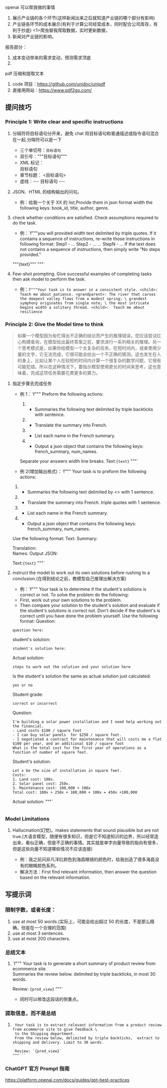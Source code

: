openai 可以帮我做的事情

1. 展示产业链的各个环节(这样新闻出来之后就知道产业链的哪个部分有影响)
2. 产业链各环节的成本展示(有利于计算公司经营成本，同时配合公司库存，有利于抄底)
   <1>爬虫替我爬取数据，实时更新数据，
3. 新闻对产业链的影响。

报告部分：

1. 成本变动带来的需求变动，预测需求顶底
2.

pdf 压缩和提取文本

1. code 项目：https://github.com/unidoc/unipdf
2. 直接用网站：https://www.pdf2go.com/

## 提问技巧

### Principle 1: Write clear and specific instructions

1. 分隔符将目标语句分开来，避免 chat 将目标语句和普通描述或指令语句混合在一起.分隔符可以是一下

   - 三个单切号：`目标语句`
   - 双引号："""目标语句"""
   - XML 标记：<div>目标语句<div>
   - 章节标题： <目标语句>
   - 虚线：--- 目标语句 ---

2. JSON、HTML 的结构输出的问句。

   - 例：给我一个关于 XX 的 list,Provide them in json format width the following keys: book_id, title, author, genre.

3. check whether conditions are satisfied. Check assumptions required to do the task.

   - 例：`f"""you will provided width text delimited by triple quotes. If it contains a sequence of instructions, re-write those instructions in following format:
     Step1 - ...
     Step2 - ...
     ...
     StepN - ...
     If the text does not contains a sequence of instructions, then simply write \"No steps provided.\"

   \"\"\"{text}\"\"\"
   """`

4. Few-shot prompting. Give successful examples of completing tasks then ask model to perform the task.

   - 例：`f"""Your task is to answer in a consistent style.
<child>: Teach me about patience.
<grandparent>: The river that carves the deepest valley flows from a modest spring; \
grandest symphony originates from single note; \
the most intricate begins width a solitary thread.
<child>:  Teach me about resilience`

### Principle 2: Give the Model time to think

> 如果一个模型因为匆忙得出不正确的结论而产生的推理错误，您应该尝试红心构建查询，在模型给出最终答案之前，要求进行一系列相关的推理。另一个思考模式是，如果你给模型一个太复杂的任务，在短时间内，或者使用少量的文字，它无法完成，它很可能会给出一个不正确的猜测。这也发生在人的身上，比如让某个人在较短的时间内计算一个很复杂的数学问题，它很有可能犯错。所以在这种情况下，要指示模型使用更长的时间来思考，这也意味着，完成这项任务需要花费更多的算力。

1. 指定步骤去完成任务

   - 例 1：`f"""
     Preform the following actions:

     1. - Summaries the following text delimited by triple backticks with sentence.
     2. - Translate the summary into French.
     3. - List each name in the French summary.
     4. - Output a json object that contains the following keys: french_summary, num_names.

     Separate your answers width line breaks.
     Text:`{text}`
     """`

   - 例 2(增加输出格式)：`f"""
     Your task is to preform the following actions:

   1. - Summaries the following text delimited by <> with 1 sentence.
   2. - Translate the summary into French. triple quotes with 1 sentence.
   3. - List each name in the French summary.
   4. - Output a json object that contains the following keys: french_summary, num_names.

   Use the following format:
   Text: <text to summary>
   Summary: <Summary>
   Translation: <Summary Translation>
   Names: <List of names in Italian summary>
   Output JSON: <json width summary and num_name>

   Text:`{text}`
   """`

2. instruct the model to work out its own solutions before rushing to a conclusion.(在得到结论之前，教模型自己推理出解决方案)

   - 例：`f"""
     Your task is to determine if the student's solutions is correct or not.
     To solve the problem do the following:
   - First, work out your own solutions to the problem.
   - Then compare your solution to the student's solution and evaluate if the student's solutions is correct not. Don't decide if the student's is correct until you have done the problem yourself.
     Use the following format:
     Question:

   ```
   question here:
   ```

   student's solution:

   ```
   student's solution here:
   ```

   Actual solution:

   ```
   steps to work out the solution and your solution here
   ```

   Is the student's solution the same as actual solution just calculated:

   ```
   yes or no
   ```

   Student grade:

   ```
   correct or incorrect
   ```

   Question:

   ```
   I'm building a solar power installation and I need help working out the financial.
   - Land costs $100 / square foot
   - I can buy solar panels  for $250 / square foot.
   - I negotiated a contract for maintenance that will costs me a flat $100 per year, and an additional $10 / square foot
   What is the total cost for the first year of operations as a function of number of square feet.
   ```

   Student's solution:

   ```
   Let x be the size of installation in square feet.
   Costs:
   1. Land cost: 100x.
   2. Solar panel cost: 250x.
   3. Maintenance cost: 100,000 + 100x
   Total cost: 100x + 250x + 100,000 + 100x = 450x +100,000
   ```

   Actual solution:
   """`

   ```

   ```

### Model Limitations

1. Hallucination(幻觉)。makes statements that sound plausible but are not true.(大语言模型，随便有很多知识，但是它不知道知识的边界，所以经常造出来，看似正确，但是不正确的事情。其实就是单字向量导致的指向有很多，但是这些向量不知道哪些情况不应该连接)

   - 例：我之前问非凡洋红颜色到海昌眼镜的颜色时，给我创造了很多海昌没有的眼睛颜色系列。
   - 解决方法：First find relevant information, then answer the question based on the relevant information.

## 写提示词

### 限制字数，或者长度：

1. use at most 50 words.(实际上，可能会给出超过 50 的长度，不是那么精确，但是在一个合理的范围)
2. use at most 3 sentences.
3. use at most 200 characters.

### 总结文本

1. `f"""
   Your task is to generate a short summary of product review from ecommerce site. \
    Summaries the review below. delimited by triple backticks, in most 30 words.

   Review: `{prod_view}`
   """`

   - 同时可以修改这段话的侧重点。

### 提取信息，而不是总结

1. ````f"""
    Your task is to extract relevant information from a product review from ecommerce site to give feedback \
    to the Shipping department.
    From the review below, delimited by triple backticks,  extract to shipping and delivery. Limit to 30 words.

    Review: `{prod_view}`
   """```
   ````

### ChatGPT 官方 Prompt 指南

https://platform.openai.com/docs/guides/gpt-best-practices
